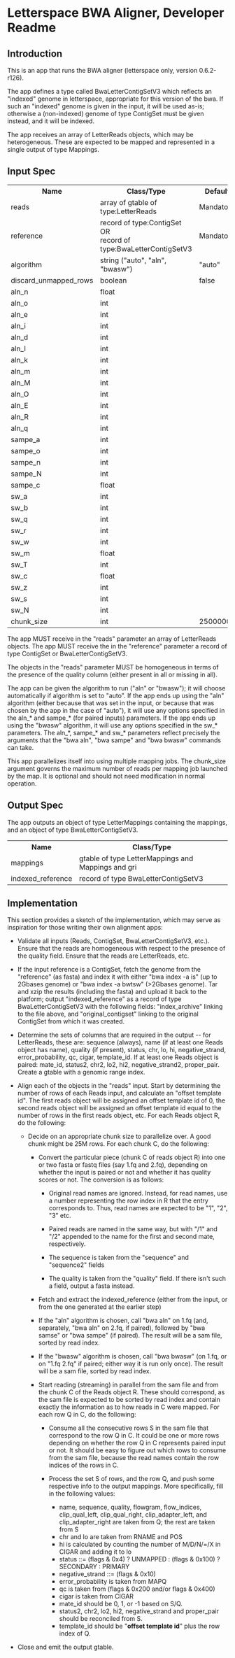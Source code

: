 Letterspace BWA Aligner, Developer Readme
=========================================

Introduction
------------

This is an app that runs the BWA aligner (letterspace only, version 0.6.2-r126).

The app defines a type called BwaLetterContigSetV3 which reflects an "indexed"
genome in letterspace, appropriate for this version of the bwa. If such an
"indexed" genome is given in the input, it will be used as-is; otherwise a
(non-indexed) genome of type ContigSet must be given instead, and it will be
indexed.

The app receives an array of LetterReads objects, which may be heterogeneous. These
are expected to be mapped and represented in a single output of type Mappings.

Input Spec
----------

<table>
<tr><th>Name</th><th>Class/Type</th><th>Default</th></tr>
<tr><td>reads</td><td>array of gtable of type:LetterReads</td><td>Mandatory</td></tr>
<tr><td>reference</td><td>record of type:ContigSet<br>OR<br>record of type:BwaLetterContigSetV3</td><td>Mandatory</td></tr>
<tr><td>algorithm</td><td>string ("auto", "aln", "bwasw")</td><td>"auto"</td></tr>
<tr><td>discard_unmapped_rows</td><td>boolean</td><td>false</td></tr>
<tr><td>aln_n</td><td>float</td><td></td></tr>
<tr><td>aln_o</td><td>int</td><td></td></tr>
<tr><td>aln_e</td><td>int</td><td></td></tr>
<tr><td>aln_i</td><td>int</td><td></td></tr>
<tr><td>aln_d</td><td>int</td><td></td></tr>
<tr><td>aln_l</td><td>int</td><td></td></tr>
<tr><td>aln_k</td><td>int</td><td></td></tr>
<tr><td>aln_m</td><td>int</td><td></td></tr>
<tr><td>aln_M</td><td>int</td><td></td></tr>
<tr><td>aln_O</td><td>int</td><td></td></tr>
<tr><td>aln_E</td><td>int</td><td></td></tr>
<tr><td>aln_R</td><td>int</td><td></td></tr>
<tr><td>aln_q</td><td>int</td><td></td></tr>
<tr><td>sampe_a</td><td>int</td><td></td></tr>
<tr><td>sampe_o</td><td>int</td><td></td></tr>
<tr><td>sampe_n</td><td>int</td><td></td></tr>
<tr><td>sampe_N</td><td>int</td><td></td></tr>
<tr><td>sampe_c</td><td>float</td><td></td></tr>
<tr><td>sw_a</td><td>int</td><td></td></tr>
<tr><td>sw_b</td><td>int</td><td></td></tr>
<tr><td>sw_q</td><td>int</td><td></td></tr>
<tr><td>sw_r</td><td>int</td><td></td></tr>
<tr><td>sw_w</td><td>int</td><td></td></tr>
<tr><td>sw_m</td><td>float</td><td></td></tr>
<tr><td>sw_T</td><td>int</td><td></td></tr>
<tr><td>sw_c</td><td>float</td><td></td></tr>
<tr><td>sw_z</td><td>int</td><td></td></tr>
<tr><td>sw_s</td><td>int</td><td></td></tr>
<tr><td>sw_N</td><td>int</td><td></td></tr>
<tr><td>chunk_size</td><td>int</td><td>25000000</td></tr>
</table>

The app MUST receive in the "reads" parameter an array of LetterReads objects.
The app MUST receive the in the "reference" parameter a record of type ContigSet or BwaLetterContigSetV3.

The objects in the "reads" parameter MUST be homogeneous in terms of the
presence of the quality column (either present in all or missing in all).

The app can be given the algorithm to run ("aln" or "bwasw"); it will choose
automatically if algorithm is set to "auto". If the app ends up using the "aln"
algorithm (either because that was set in the input, or because that was chosen
by the app in the case of "auto"), it will use any options specified in the
aln\_* and sampe\_* (for paired inputs) parameters. If the app ends up using
the "bwasw" algorithm, it will use any options specified in the sw\_*
parameters. The aln\_\*, sampe\_* and sw\_* parameters reflect precisely the
arguments that the "bwa aln", "bwa sampe" and "bwa bwasw" commands can take.

This app parallelizes itself into using multiple mapping jobs. The chunk\_size argument governs
the maximum number of reads per mapping job launched by the map. It is optional and
should not need modification in normal operation.

Output Spec
-----------

The app outputs an object of type LetterMappings containing the
mappings, and an object of type BwaLetterContigSetV3.

<table>
<tr><th>Name</th><th>Class/Type</th></tr>
<tr><td>mappings</td><td>gtable of type LetterMappings and Mappings and gri</td></tr>
<tr><td>indexed_reference</td><td>record of type BwaLetterContigSetV3</td></tr>
</table>

Implementation
--------------

This section provides a sketch of the implementation, which may serve as
inspiration for those writing their own alignment apps:

* Validate all inputs (Reads, ContigSet, BwaLetterContigSetV3, etc.). Ensure
  that the reads are homogeneous with respect to the presence of the quality
  field. Ensure that the reads are LetterReads, etc.

* If the input reference is a ContigSet, fetch the genome from the "reference"
  (as fasta) and index it with either "bwa index -a is" (up to 2Gbases genome)
  or "bwa index -a bwtsw" (&gt;2Gbases genome). Tar and xzip the
  results (including the fasta) and upload it back to the platform; output
  "indexed\_reference" as a record of type BwaLetterContigSetV3 with the following
  fields: "index\_archive" linking to the file above, and "original\_contigset"
  linking to the original ContigSet from which it was created.

* Determine the sets of columns that are required in the output -- for
  LetterReads, these are: sequence (always), name (if at least one Reads object
  has name), quality (if present), status, chr, lo, hi, negative\_strand,
  error\_probability, qc, cigar, template\_id. If at least one Reads object is
  paired: mate\_id, status2, chr2, lo2, hi2, negative\_strand2, proper\_pair.
  Create a gtable with a genomic range index.

* Align each of the objects in the "reads" input. Start by determining the
  number of rows of each Reads input, and calculate an "offset template id".
  The first reads object will be assigned an offset template id of 0, the
  second reads object will be assigned an offset template id equal to the
  number of rows in the first reads object, etc. For each Reads object R, do
  the following:

    * Decide on an appropriate chunk size to parallelize over. A good chunk
      might be 25M rows. For each chunk C, do the following:

        * Convert the particular piece (chunk C of reads object R) into one or
          two fasta or fastq files (say 1.fq and 2.fq), depending on whether
          the input is paired or not and whether it has quality scores or not.
          The conversion is as follows:

            * Original read names are ignored. Instead, for read names, use a
              number representing the row index in R that the entry corresponds
              to. Thus, read names are expected to be "1", "2", "3" etc.

            * Paired reads are named in the same way, but with "/1" and "/2"
              appended to the name for the first and second mate, respectively.

            * The sequence is taken from the "sequence" and "sequence2" fields

            * The quality is taken from the "quality" field. If there isn't
              such a field, output a fasta instead.

        * Fetch and extract the indexed\_reference (either from the input, or
          from the one generated at the earlier step)

        * If the "aln" algorithm is chosen, call "bwa aln" on 1.fq (and,
          separately, "bwa aln" on 2.fq, if paired), followed by "bwa samse"
          or "bwa sampe" (if paired). The result will be a sam file, sorted by
          read index.

        * If the "bwasw" algorithm is chosen, call "bwa bwasw" (on 1.fq, or on
          "1.fq 2.fq" if paired; either way it is run only once). The result
          will be a sam file, sorted by read index.

        * Start reading (streaming) in parallel from the sam file and from the
          chunk C of the Reads object R. These should correspond, as the sam
          file is expected to be sorted by read index and contain exactly the
          information as to how reads in C were mapped. For each row Q in C, do
          the following:

            * Consume all the consecutive rows S in the sam file that
              correspond to the row Q in C. It could be one or more rows
              depending on whether the row Q in C represents paired input or
              not. It should be easy to figure out which rows to consume from
              the sam file, because the read names contain the row indices of
              the rows in C.

            * Process the set S of rows, and the row Q, and push some
              respective info to the output mappings. More specifically, fill
              in the following values:

                * name, sequence, quality, flowgram, flow\_indices,
                  clip\_qual\_left, clip\_qual\_right, clip\_adapter\_left, and
                  clip\_adapter\_right are taken from Q; the rest are taken
                  from S
                * chr and lo are taken from RNAME and POS
                * hi is calculated by counting the number of M/D/N/=/X in CIGAR
                  and adding it to lo
                * status ::= (flags &amp; 0x4) ? UNMAPPED : (flags &amp; 0x100)
                  ? SECONDARY : PRIMARY
                * negative\_strand ::= (flags &amp; 0x10)
                * error\_probability is taken from MAPQ
                * qc is taken from (flags &amp; 0x200 and/or flags &amp; 0x400)
                * cigar is taken from CIGAR
                * mate\_id should be 0, 1, or -1 based on S/Q.
                * status2, chr2, lo2, hi2, negative\_strand and proper\_pair
                  should be reconciled from S.
                * template\_id should be "**offset template id**" plus the row
                  index of Q.

* Close and emit the output gtable.
